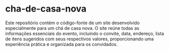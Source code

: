 # cha-de-casa-nova
Este repositório contém o código-fonte de um site desenvolvido especialmente para um chá de casa nova. O site reúne todas as informações essenciais do evento, incluindo o convite, data, endereço, lista de itens sugeridos com seus respectivos valores, proporcionando uma experiência prática e organizada para os convidados.
